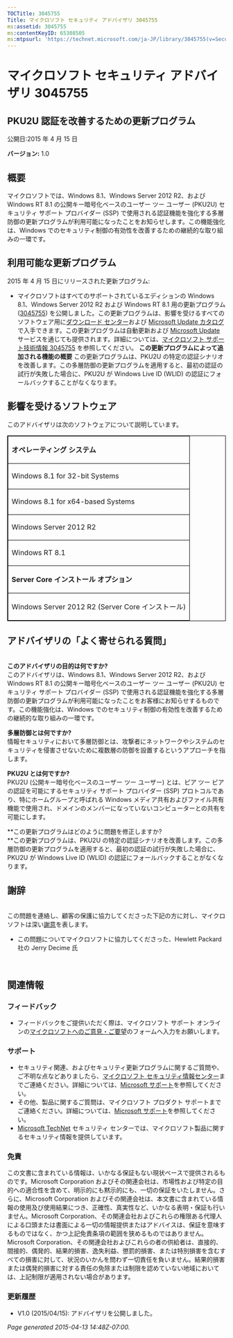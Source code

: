 ```yaml
---
TOCTitle: 3045755
Title: マイクロソフト セキュリティ アドバイザリ 3045755
ms:assetid: 3045755
ms:contentKeyID: 65308505
ms:mtpsurl: 'https://technet.microsoft.com/ja-JP/library/3045755(v=Security.10)'
---
```


マイクロソフト セキュリティ アドバイザリ 3045755
================================================

PKU2U 認証を改善するための更新プログラム
----------------------------------------

公開日:2015 年 4 月 15 日

**バージョン:** 1.0

概要
----

<span id="sectionToggle0"></span>
マイクロソフトでは、Windows 8.1、Windows Server 2012 R2、および Windows RT 8.1 の公開キー暗号化ベースのユーザー ツー ユーザー (PKU2U) セキュリティ サポート プロバイダー (SSP) で使用される認証機能を強化する多層防御の更新プログラムが利用可能になったことをお知らせします。この機能強化は、Windows でのセキュリティ制御の有効性を改善するための継続的な取り組みの一環です。

利用可能な更新プログラム
------------------------

<span id="sectionToggle1"></span>
2015 年 4 月 15 日にリリースされた更新プログラム:

-   マイクロソフトはすべてのサポートされているエディションの Windows 8.1、Windows Server 2012 R2 および Windows RT 8.1 用の更新プログラム ([3045755](http://support.microsoft.com/ja-jp/kb/3045755)) を公開しました。この更新プログラムは、影響を受けるすべてのソフトウェア用に[ダウンロード センター](https://www.microsoft.com/ja-jp/download/default.aspx)および [Microsoft Update カタログ](http://catalog.update.microsoft.com/v7/site/install.aspx)で入手できます。この更新プログラムは自動更新および [Microsoft Update](http://go.microsoft.com/fwlink/?linkid=40747) サービスを通じても提供されます。詳細については、[マイクロソフト サポート技術情報 3045755](http://support.microsoft.com/ja-jp/kb/3045755) を参照してください。
    **この更新プログラムによって追加される機能の概要**
    この更新プログラムは、PKU2U の特定の認証シナリオを改善します。この多層防御の更新プログラムを適用すると、最初の認証の試行が失敗した場合に、PKU2U が Windows Live ID (WLID) の認証にフォールバックすることがなくなります。

影響を受けるソフトウェア
------------------------

<span id="sectionToggle2"></span>
このアドバイザリは次のソフトウェアについて説明しています。

<p> </p>
<table style="border:1px solid black;">
<colgroup>
<col width="100%" />
</colgroup>
<tbody>
<tr class="odd">
<td style="border:1px solid black;"><p><strong>オペレーティング システム</strong></p></td>
</tr>  
<tr class="even">
<td style="border:1px solid black;"><p>Windows 8.1 for 32-bit Systems</p></td>
</tr>  
<tr class="odd">
<td style="border:1px solid black;"><p>Windows 8.1 for x64-based Systems</p></td>
</tr>  
<tr class="even">
<td style="border:1px solid black;"><p>Windows Server 2012 R2</p></td>
</tr>  
<tr class="odd">
<td style="border:1px solid black;"><p>Windows RT 8.1</p></td>
</tr>  
<tr class="even">
<td style="border:1px solid black;"><p><strong>Server Core インストール オプション</strong></p></td>
</tr>  
<tr class="odd">
<td style="border:1px solid black;"><p>Windows Server 2012 R2 (Server Core インストール)</p></td>
</tr>  
</tbody>  
</table>
  
アドバイザリの「よく寄せられる質問」  
------------------------------------
  
<span id="sectionToggle3"></span>  
**このアドバイザリの目的は何ですか?**  
このアドバイザリは、Windows 8.1、Windows Server 2012 R2、および Windows RT 8.1 の公開キー暗号化ベースのユーザー ツー ユーザー (PKU2U) セキュリティ サポート プロバイダー (SSP) で使用される認証機能を強化する多層防御の更新プログラムが利用可能になったことをお客様にお知らせするものです。この機能強化は、Windows でのセキュリティ制御の有効性を改善するための継続的な取り組みの一環です。
  
**多層防御とは何ですか?**  
情報セキュリティにおいて多層防御とは、攻撃者にネットワークやシステムのセキュリティを侵害させないために複数層の防御を設置するというアプローチを指します。
  
**PKU2U とは何ですか?**   
PKU2U (公開キー暗号化ベースのユーザー ツー ユーザー) とは、ピア ツー ピアの認証を可能にするセキュリティ サポート プロバイダー (SSP) プロトコルであり、特にホームグループと呼ばれる Windows メディア共有およびファイル共有機能で使用され、ドメインのメンバーになっていないコンピューターとの共有を可能にします。
  
**この更新プログラムはどのように問題を修正しますか?  
**この更新プログラムは、PKU2U の特定の認証シナリオを改善します。この多層防御の更新プログラムを適用すると、最初の認証の試行が失敗した場合に、PKU2U が Windows Live ID (WLID) の認証にフォールバックすることがなくなります。
  
謝辞  
----
  
<span id="sectionToggle4"></span>  
この問題を連絡し、顧客の保護に協力してくださった下記の方に対し、マイクロソフトは深い[謝意](http://go.microsoft.com/fwlink/?linkid=21127)を表します。
  
-   この問題についてマイクロソフトに協力してくださった、Hewlett Packard 社の Jerry Decime 氏
  
　  
関連情報  
--------
  
<span id="sectionToggle4"></span>  
### フィードバック
  
-   フィードバックをご提供いただく際は、マイクロソフト サポート オンラインの[マイクロソフトへのご意見・ご要望](http://support.microsoft.com/ja-jp/kb/?scid=sw;en;1257&amp;showpage=1&amp;ws=technet&amp;sd=tech)のフォームへ入力をお願いします。
  
### サポート
  
-   セキュリティ関連、およびセキュリティ更新プログラムに関するご質問や、ご不明な点などありましたら、[マイクロソフト セキュリティ情報センター](https://consumersecuritysupport.microsoft.com/default.aspx?mkt=ja-jp)までご連絡ください。詳細については、[Microsoft サポート](http://support.microsoft.com/?ln=ja)を参照してください。  
-   その他、製品に関するご質問は、マイクロソフト プロダクト サポートまでご連絡ください。詳細については、[Microsoft サポート](http://go.microsoft.com/fwlink/?linkid=21155)を参照してください。  
-   [Microsoft TechNet](http://technet.microsoft.com/ja-jp/security/default.aspx) セキュリティ センターでは、マイクロソフト製品に関するセキュリティ情報を提供しています。
  
### 免責
  
この文書に含まれている情報は、いかなる保証もない現状ベースで提供されるものです。Microsoft Corporation およびその関連会社は、市場性および特定の目的への適合性を含めて、明示的にも黙示的にも、一切の保証をいたしません。さらに、Microsoft Corporation およびその関連会社は、本文書に含まれている情報の使用及び使用結果につき、正確性、真実性など、いかなる表明・保証も行いません。Microsoft Corporation、その関連会社およびこれらの権限ある代理人による口頭または書面による一切の情報提供またはアドバイスは、保証を意味するものではなく、かつ上記免責条項の範囲を狭めるものではありません。Microsoft Corporation、その関連会社およびこれらの者の供給者は、直接的、間接的、偶発的、結果的損害、逸失利益、懲罰的損害、または特別損害を含むすべての損害に対して、状況のいかんを問わず一切責任を負いません。結果的損害または偶発的損害に対する責任の免除または制限を認めていない地域においては、上記制限が適用されない場合があります。
  
### 更新履歴
  
-   V1.0 (2015/04/15): アドバイザリを公開しました。
  
*Page generated 2015-04-13 14:48Z-07:00.*
